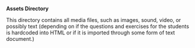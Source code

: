 **Assets Directory**

This directory contains all media files, such as images, sound, video, or possibly text (depending on if the questions and exercises for the students is hardcoded into HTML or if it is imported through some form of text document.)